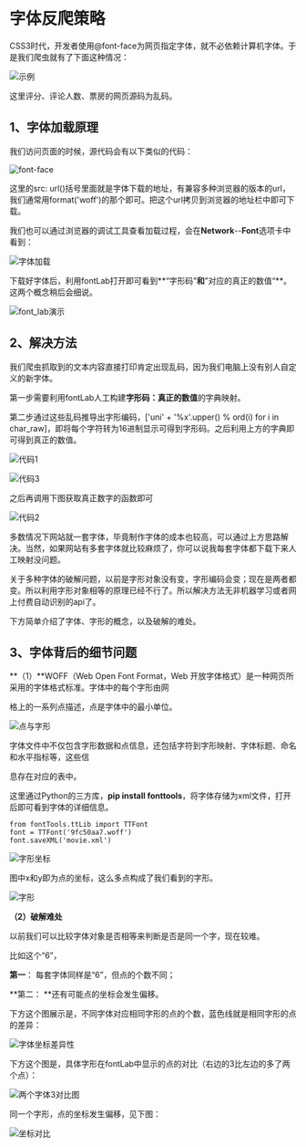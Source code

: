 

# 字体反爬策略

 CSS3时代，开发者使用@font-face为网页指定字体，就不必依赖计算机字体。于是我们爬虫就有了下面这种情况：

![示例](./img/示例.png)

这里评分、评论人数、票房的网页源码为乱码。



## 1、字体加载原理

我们访问页面的时候，源代码会有以下类似的代码：

![font-face](./img/font-face.png)

这里的src: url()括号里面就是字体下载的地址，有兼容多种浏览器的版本的url，我们通常用format('woff')的那个即可。把这个url拷贝到浏览器的地址栏中即可下载。

我们也可以通过浏览器的调试工具查看加载过程，会在**Network**--**Font**选项卡中看到：

![字体加载](./img/字体加载.png)



下载好字体后，利用fontLab打开即可看到**“字形码”**和**”对应的真正的数值“**。这两个概念稍后会细说。

![font_lab演示](./img/font_lab演示.png)



## 2、解决方法

我们爬虫抓取到的文本内容直接打印肯定出现乱码，因为我们电脑上没有别人自定义的新字体。

第一步需要利用fontLab人工构建**字形码：真正的数值**的字典映射。

第二步通过这些乱码推导出字形编码，['uni' + '%x'.upper() % ord(i) for i in char_raw]，即将每个字符转为16进制显示可得到字形码。之后利用上方的字典即可得到真正的数值。

![代码1](./img/代码1.png)

![代码3](./img/代码3.png)

之后再调用下图获取真正数字的函数即可

![代码2](./img/代码2.png)

多数情况下网站就一套字体，毕竟制作字体的成本也较高，可以通过上方思路解决。当然，如果网站有多套字体就比较麻烦了，你可以说我每套字体都下载下来人工映射没问题。

关于多种字体的破解问题，以前是字形对象没有变，字形编码会变；现在是两者都变。所以利用字形对象相等的原理已经不行了。所以解决方法无非机器学习或者网上付费自动识别的api了。

下方简单介绍了字体、字形的概念，以及破解的难处。



## 3、字体背后的细节问题

**（1）**WOFF（Web Open Font Format，Web 开放字体格式）是一种网页所采用的字体格式标准。字体中的每个字形由网

格上的一系列点描述，点是字体中的最小单位。

![点与字形](./img/点与字形.png)



字体文件中不仅包含字形数据和点信息，还包括字符到字形映射、字体标题、命名和水平指标等，这些信

息存在对应的表中。

这里通过Python的三方库，**pip install fonttools**，将字体存储为xml文件，打开后即可看到字体的详细信息。

```
from fontTools.ttLib import TTFont
font = TTFont('9fc50aa7.woff')
font.saveXML('movie.xml')
```

![字形坐标](./img/字形坐标.png)

图中x和y即为点的坐标，这么多点构成了我们看到的字形。

![字形](./img/字形.png)



**（2）破解难处**

以前我们可以比较字体对象是否相等来判断是否是同一个字，现在较难。

比如这个“6”，

**第一**： 每套字体同样是“6”，但点的个数不同；

**第二： **还有可能点的坐标会发生偏移。

下方这个图展示是，不同字体对应相同字形的点的个数，蓝色线就是相同字形的点的差异：

![字体坐标差异性](./img/字体坐标差异性.png)

下方这个图是，具体字形在fontLab中显示的点的对比（右边的3比左边的多了两个点）：

![两个字体3对比图](./img/两个字体3对比图.png)

同一个字形，点的坐标发生偏移，见下图：

![坐标对比](./img/坐标对比.png)





